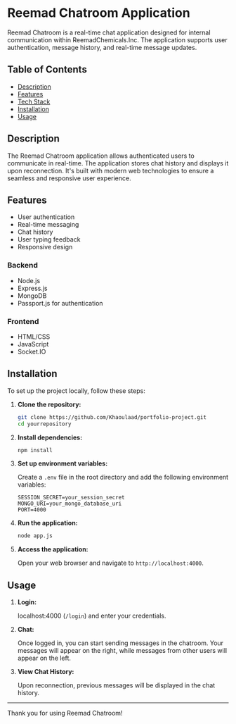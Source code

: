 # Reemad Chatroom Application

Reemad Chatroom is a real-time chat application designed for internal communication within ReemadChemicals.Inc. The application supports user authentication, message history, and real-time message updates.

## Table of Contents

- [Description](#description)
- [Features](#features)
- [Tech Stack](#tech-stack)
- [Installation](#installation)
- [Usage](#usage)

## Description

The Reemad Chatroom application allows authenticated users to communicate in real-time. The application stores chat history and displays it upon reconnection. It's built with modern web technologies to ensure a seamless and responsive user experience.

## Features

- User authentication
- Real-time messaging
- Chat history
- User typing feedback
- Responsive design


### Backend

- Node.js
- Express.js
- MongoDB
- Passport.js for authentication

### Frontend

- HTML/CSS
- JavaScript
- Socket.IO


## Installation

To set up the project locally, follow these steps:

1. **Clone the repository:**

    ```bash
    git clone https://github.com/Khaoulaad/portfolio-project.git
    cd yourrepository
    ```

2. **Install dependencies:**

    ```bash
    npm install
    ```

3. **Set up environment variables:**

    Create a `.env` file in the root directory and add the following environment variables:

    ```plaintext
    SESSION_SECRET=your_session_secret
    MONGO_URI=your_mongo_database_uri
    PORT=4000
    ```

4. **Run the application:**

    ```bash
    node app.js
    ```

5. **Access the application:**

    Open your web browser and navigate to `http://localhost:4000`.

## Usage

1. **Login:**

    localhost:4000 (`/login`) and enter your credentials.

2. **Chat:**

    Once logged in, you can start sending messages in the chatroom. Your messages will appear on the right, while messages from other users will appear on the left.

3. **View Chat History:**

    Upon reconnection, previous messages will be displayed in the chat history.

---

Thank you for using Reemad Chatroom!


